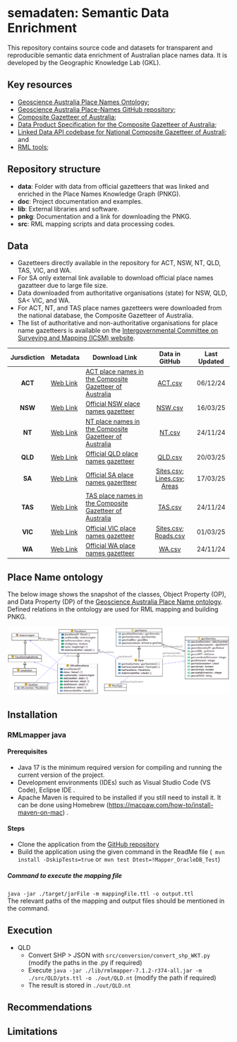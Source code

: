   # semadaten: Semantic Data Enrichment

This repository contains source code and datasets for transparent and reproducible semantic data enrichment of Australian place names data. It is developed by the Geographic Knowledge Lab (GKL).

## Key resources 

- [Geoscience Australia Place Names Ontology](https://geoscienceaustralia.github.io/Placenames-Ontology/placenames.html);
- [Geoscience Australia Place-Names GitHub repository](https://github.com/GeoscienceAustralia/Placenames-Ontology);
- [Composite Gazetteer of Australia](https://placenames.fsdf.org.au/);
- [Data Product Specification for the Composite Gazetteer of Australia](data/CompositeGazetteerDPS.pdf);
- [Linked Data API codebase for National Composite Gazetteer of Australi](https://github.com/GeoscienceAustralia/placenames-dataset); and
- [RML tools](https://rml.io/tools/);

## Repository structure

- **data**: Folder with data from official gazetteers that was linked and enriched in the Place Names Knowledge Graph (PNKG).
- **doc**: Project documentation and examples. 
- **lib**: External libraries and software.
- **pnkg**: Documentation and a link for downloading the PNKG. 
- **src**: RML mapping scripts and data processing codes.

## Data

- Gazetteers directly available in the repository for ACT, NSW, NT, QLD, TAS, VIC, and WA.
- For SA only external link available to download official place names gazatteer due to large file size.
- Data downloaded from authoritative organisations (state) for NSW, QLD, SA< VIC, and WA.
- For ACT, NT, and TAS place names gazetteers were downloaded from the national database, the Composite Gazetteer of Australia. 
- The list of authoritative and non-authoritative organisations for place name gazetteers is available on the [Intergovernmental Committee on Surveying and Mapping (ICSM) website](https://www.icsm.gov.au/individual-state-and-territory-gazetteers).

| Jursdiction | Metadata |                                                                Download Link                                             | Data in GitHub | Last Updated |
| :-------: | ----------- | ------------------------------------------------------------------------------------------------------------------------- | :--------------: | :------------:|
| **ACT** | [Web Link](https://www.data.act.gov.au/dataset/ACT-Feature-Names/kpm6-igvw/about_data)   | [ACT place names in the Composite Gazetteer of Australia](https://placenames.fsdf.org.au/)                  |   [ACT.csv](data/ACT/ACT.csv)  |  06/12/24  |
| **NSW** | [Web Link](https://data.nsw.gov.au/data/dataset/geographical-name-register-of-nsw)         | [Official NSW place names gazetteer](https://data.nsw.gov.au/data/dataset/geographical-name-register-of-nsw/resource/af4e95e2-0dda-44c4-9324-4a025169545c) | [NSW.csv](data/NSW/NSW.csv)        | 16/03/25 |
| **NT**  | [Web Link](https://www.ntlis.nt.gov.au/metadata/export_data?metadata_id=2DBCB7711FB306B6E040CD9B0F274EFE&type=html) | [NT place names in the Composite Gazetteer of Australia](https://placenames.fsdf.org.au/) |  [NT.csv](data/NT/NT.csv)  |  24/11/24 |
| **QLD** | [Web Link](https://www.data.qld.gov.au/dataset/place-names-gazetteer-queensland/resource/ddbaa459-6630-4d89-8221-0fd8da7df39a) | [Official QLD place names gazetteer](https://www.qld.gov.au/environment/land/title/place-names/search)           | [QLD.csv](data/QLD/QLD.csv) |  20/03/25 |
| **SA**  | [Web Link](https://data.sa.gov.au/data/dataset/gazetteer)         | [Official SA place names gazertteer](https://data.sa.gov.au/data/dataset/gazetteer) | [Sites.csv](https://drive.google.com/file/d/1aZxHk-g5_0KRaAOG9w6PuUEHTO2c3QG1/view?usp=sharing); [Lines.csv](https://drive.google.com/file/d/19QUnO59D8vHqY7HME0v3F8kzmMoj4gBl/view?usp=sharing); [Areas](https://drive.google.com/file/d/1Yrc9v_O6KvdtiW75PUFzfZD6bERJ4pxi/view?usp=sharing)              | 17/03/25  |
| **TAS** | [Web Link](https://data.thelist.tas.gov.au/datagn/srv/eng/main.home?uuid=d193cd7a-d93a-4ca8-a0a3-670929ad247a)         | [TAS place names in the Composite Gazetteer of Australia](https://placenames.fsdf.org.au/)                     |  [TAS.csv](data/TAS/TAS.csv) | 24/11/24 |
| **VIC** | [Web Link](https://metashare.maps.vic.gov.au/geonetwork/srv/eng/catalog.search#/metadata/b236fd06-a7fc-5ced-8b98-1f022a329b11)          | [Official VIC place names gazetteer](https://maps.land.vic.gov.au/lassi/VicnamesUI.jsp)   | [Sites.csv](data/VIC/VICSites.csv); [Roads.csv](data/VIC/VICRoads.csv)   | 01/03/25 |
| **WA**  | [Web Link](https://catalogue.data.wa.gov.au/dataset/geographic-names-geonoma) | [Official WA place names gazetteer](https://catalogue.data.wa.gov.au/dataset/geographic-names-geonoma)           | [WA.csv](data/WA/WA.csv)               | 24/11/24 |

## Place Name ontology
The below image shows the snapshot of the classes, Object Property (OP), and Data Property (DP) of the [Geoscience Australia Place Name ontology](https://geoscienceaustralia.github.io/Placenames-Ontology/placenames.html). Defined relations in the ontology are used for RML mapping and building PNKG. 

![Place Name Ontology Diagram](doc/placename-ontology.png)

## Installation
###  RMLmapper java 
#### Prerequisites 
* Java 17 is the minimum required version for compiling and running the current version of the project. <br>
* Development environments (IDEs) such as Visual Studio Code (VS Code), Eclipse IDE . <br>
* Apache Maven is required to be installed if you still need to install it. It can be done using Homebrew  (https://macpaw.com/how-to/install-maven-on-mac) .<br>
#### Steps 
* Clone the application from the [GitHub repository](https://github.com/RMLio/rmlmapper-java) 
* Build the application using the given command in the ReadMe file  (``` mvn install -DskipTests=true```  or  ```mvn test Dtest=!Mapper_OracleDB_Test```) 
##### Command to execute the mapping file 
```java -jar ./target/jarFile -m mappingFile.ttl -o output.ttl``` <br>
The relevant paths of the mapping and output files should be mentioned in the command. 

## Execution

- QLD
    - Convert SHP > JSON with `src/conversion/convert_shp_WKT.py` (modify the paths in the .py if required)
    - Execute `java -jar ./lib/rmlmapper-7.1.2-r374-all.jar -m ./src/QLD/pts.ttl -o ./out/QLD.nt` (modify the path if required)
    - The result is stored in `./out/QLD.nt`

## Recommendations

## Limitations 

